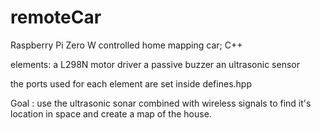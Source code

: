 # remoteCar
Raspberry Pi Zero W controlled home mapping car; C++

elements: 
a L298N motor driver
a passive buzzer
an ultrasonic sensor

the ports used for each element are set inside defines.hpp

Goal : use the ultrasonic sonar combined with wireless signals
 to find it's location in space and create a map of the house.
